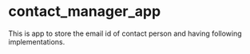 # contact_manager_app
This is app to store the email id of contact person and having following implementations.
